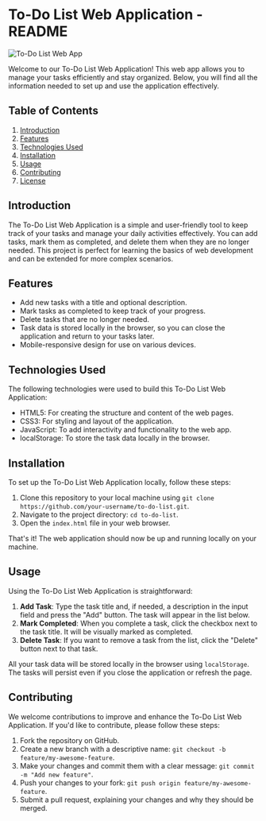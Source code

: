 # To-Do List Web Application - README

![To-Do List Web App](https://example.com/to-do-list-screenshot.png)

Welcome to our To-Do List Web Application! This web app allows you to manage your tasks efficiently and stay organized. Below, you will find all the information needed to set up and use the application effectively.

## Table of Contents
1. [Introduction](#introduction)
2. [Features](#features)
3. [Technologies Used](#technologies-used)
4. [Installation](#installation)
5. [Usage](#usage)
6. [Contributing](#contributing)
7. [License](#license)

## Introduction

The To-Do List Web Application is a simple and user-friendly tool to keep track of your tasks and manage your daily activities effectively. You can add tasks, mark them as completed, and delete them when they are no longer needed. This project is perfect for learning the basics of web development and can be extended for more complex scenarios.

## Features

- Add new tasks with a title and optional description.
- Mark tasks as completed to keep track of your progress.
- Delete tasks that are no longer needed.
- Task data is stored locally in the browser, so you can close the application and return to your tasks later.
- Mobile-responsive design for use on various devices.

## Technologies Used

The following technologies were used to build this To-Do List Web Application:

- HTML5: For creating the structure and content of the web pages.
- CSS3: For styling and layout of the application.
- JavaScript: To add interactivity and functionality to the web app.
- localStorage: To store the task data locally in the browser.

## Installation

To set up the To-Do List Web Application locally, follow these steps:

1. Clone this repository to your local machine using `git clone https://github.com/your-username/to-do-list.git`.
2. Navigate to the project directory: `cd to-do-list`.
3. Open the `index.html` file in your web browser.

That's it! The web application should now be up and running locally on your machine.

## Usage

Using the To-Do List Web Application is straightforward:

1. **Add Task**: Type the task title and, if needed, a description in the input field and press the "Add" button. The task will appear in the list below.
2. **Mark Completed**: When you complete a task, click the checkbox next to the task title. It will be visually marked as completed.
3. **Delete Task**: If you want to remove a task from the list, click the "Delete" button next to that task.

All your task data will be stored locally in the browser using `localStorage`. The tasks will persist even if you close the application or refresh the page.

## Contributing

We welcome contributions to improve and enhance the To-Do List Web Application. If you'd like to contribute, please follow these steps:

1. Fork the repository on GitHub.
2. Create a new branch with a descriptive name: `git checkout -b feature/my-awesome-feature`.
3. Make your changes and commit them with a clear message: `git commit -m "Add new feature"`.
4. Push your changes to your fork: `git push origin feature/my-awesome-feature`.
5. Submit a pull request, explaining your changes and why they should be merged.

